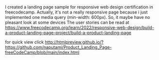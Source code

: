 I created a landing page sample for responsive web design certification in freecodecamp. Actually, it's not a really responsive page because i just implemented one media query (min-width: 600px). So, it maybe have no pleasant look at some devices
The user stories can be read at https://www.freecodecamp.org/learn/2022/responsive-web-design/build-a-product-landing-page-project/build-a-product-landing-page

for quick view click http://htmlpreview.github.io/?https://github.com/naputami/Product_Landing_Page-freeCodeCamp/blob/main/index.html
